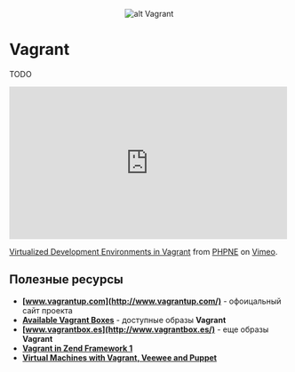 <p align="center">
    <img  style="max-width:100%;"
          alt="alt Vagrant"
          src="https://raw.github.com/uran1980/web-dev-blog/master/Vagrant/images/vagrant_chilling.png">
</p>

Vagrant
=======
TODO


<iframe src="http://player.vimeo.com/video/42489579"
        width="500"
        height="275"
        frameborder="0"
        webkitAllowFullScreen
        mozallowfullscreen
        allowFullScreen></iframe>
<p>
  <a href="http://vimeo.com/42489579">Virtualized Development Environments in Vagrant</a> from <a href="http://vimeo.com/phpne">PHPNE</a> on <a href="http://vimeo.com">Vimeo</a>.
</p>


## Полезные ресурсы
* **[www.vagrantup.com](http://www.vagrantup.com/)** - офоицальный сайт проекта
* **[Available Vagrant Boxes](https://github.com/mitchellh/vagrant/wiki/Available-Vagrant-Boxes)** - доступные образы **Vagrant**
* **[www.vagrantbox.es](http://www.vagrantbox.es/)** - еще образы **Vagrant**
* **[Vagrant in Zend Framework 1](http://akrabat.com/zend-framework/vagrant-in-zf1-trunk/)**
* **[Virtual Machines with Vagrant, Veewee and Puppet](https://github.com/beberlei/whitewashing.de/blob/master/2012/05/31/virtual_machines_with_vagrant__veewee_and_puppet.rst)**
